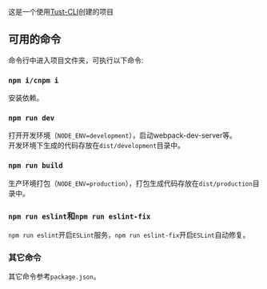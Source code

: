这是一个使用[Tust-CLI](https://github.com/StarlightUnion/Tust-CLI)创建的项目

## 可用的命令

命令行中进入项目文件夹，可执行以下命令:

### `npm i/cnpm i`

安装依赖。

### `npm run dev`

打开开发环境（`NODE_ENV=development`），启动webpack-dev-server等。<br />
开发环境下生成的代码存放在`dist/development`目录中。

### `npm run build`

生产环境打包（`NODE_ENV=production`），打包生成代码存放在`dist/production`目录中。

### `npm run eslint`和`npm run eslint-fix`

`npm run eslint`开启`ESLint`服务，`npm run eslint-fix`开启`ESLint`自动修复。

### 其它命令

其它命令参考`package.json`。
